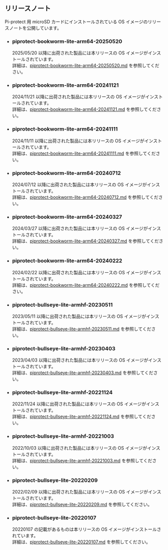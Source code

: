 ## リリースノート
Pi-protect 用 microSD カードにインストールされている OS イメージのリリースノートを公開しています。

* ### piprotect-bookworm-lite-arm64-20250520
  2025/05/20  以降に出荷された製品には本リリースの OS イメージがインストールされています。  
  詳細は、[piprotect-bookworm-lite-arm64-20250520.md](./piprotect-bookworm-lite-arm64-20250520.md) を参照してください。

* ### piprotect-bookworm-lite-arm64-20241121
  2024/11/21  以降に出荷された製品には本リリースの OS イメージがインストールされています。  
  詳細は、[piprotect-bookworm-lite-arm64-20241121.md](./piprotect-bookworm-lite-arm64-20241121.md) を参照してください。

* ### piprotect-bookworm-lite-arm64-20241111
  2024/11/11  以降に出荷された製品には本リリースの OS イメージがインストールされています。  
  詳細は、[piprotect-bookworm-lite-arm64-20241111.md](./piprotect-bookworm-lite-arm64-20241111.md) を参照してください。

* ### piprotect-bookworm-lite-arm64-20240712
  2024/07/12  以降に出荷された製品には本リリースの OS イメージがインストールされています。  
  詳細は、[piprotect-bookworm-lite-arm64-20240712.md](./piprotect-bookworm-lite-arm64-20240712.md) を参照してください。

* ### piprotect-bookworm-lite-arm64-20240327
  2024/03/27  以降に出荷された製品には本リリースの OS イメージがインストールされています。  
  詳細は、[piprotect-bookworm-lite-arm64-20240327.md](./piprotect-bookworm-lite-arm64-20240327.md) を参照してください。

* ### piprotect-bookworm-lite-arm64-20240222
  2024/02/22  以降に出荷された製品には本リリースの OS イメージがインストールされています。  
  詳細は、[piprotect-bookworm-lite-arm64-20240222.md](./piprotect-bookworm-lite-arm64-20240222.md) を参照してください。

* ### piprotect-bullseye-lite-armhf-20230511
  2023/05/11  以降に出荷された製品には本リリースの OS イメージがインストールされています。  
  詳細は、[piprotect-bullseye-lite-armhf-20230511.md](./piprotect-bullseye-lite-armhf-20230511.md) を参照してください。

* ### piprotect-bullseye-lite-armhf-20230403
  2023/04/03  以降に出荷された製品には本リリースの OS イメージがインストールされています。  
  詳細は、[piprotect-bullseye-lite-armhf-20230403.md](./piprotect-bullseye-lite-armhf-20230403.md) を参照してください。

* ### piprotect-bullseye-lite-armhf-20221124
  2022/11/24  以降に出荷された製品には本リリースの OS イメージがインストールされています。  
  詳細は、[piprotect-bullseye-lite-armhf-20221124.md](./piprotect-bullseye-lite-armhf-20221124.md) を参照してください。

* ### piprotect-bullseye-lite-armhf-20221003
  2022/10/03  以降に出荷された製品には本リリースの OS イメージがインストールされています。  
  詳細は、[piprotect-bullseye-lite-armhf-20221003.md](./piprotect-bullseye-lite-armhf-20221003.md) を参照してください。

* ### piprotect-bullseye-lite-20220209
  2022/02/09  以降に出荷された製品には本リリースの OS イメージがインストールされています。  
  詳細は、[piprotect-bullseye-lite-20220209.md](./piprotect-bullseye-lite-20220209.md) を参照してください。

* ### piprotect-bullseye-lite-20220107
  20220107 の記載があるものは本リリースの OS イメージがインストールされています。  
  詳細は、[piprotect-bullseye-lite-20220107.md](./piprotect-bullseye-lite-20220107.md) を参照してください。
